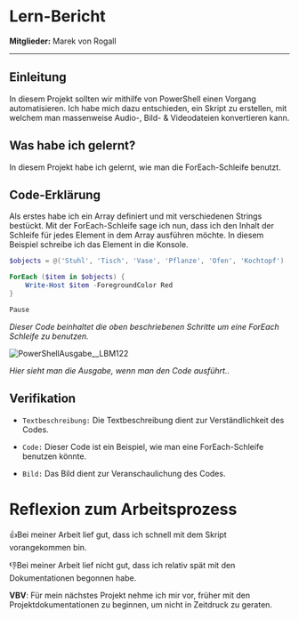 # Lern-Bericht

**Mitglieder:** Marek von Rogall

-----------------------------------------------------------------------------------------------------------------------------------------------------------------------
## Einleitung

In diesem Projekt sollten wir mithilfe von PowerShell einen Vorgang automatisieren.
Ich habe mich dazu entschieden, ein Skript zu erstellen, mit welchem man massenweise Audio-, Bild- & Videodateien konvertieren kann.

## Was habe ich gelernt?

In diesem Projekt habe ich gelernt, wie man die ForEach-Schleife benutzt.

## Code-Erklärung

Als erstes habe ich ein Array definiert und mit verschiedenen Strings bestückt.
Mit der ForEach-Schleife sage ich nun, dass ich den Inhalt der Schleife für jedes Element in dem Array ausführen möchte.
In diesem Beispiel schreibe ich das Element in die Konsole.

```powershell
$objects = @('Stuhl', 'Tisch', 'Vase', 'Pflanze', 'Ofen', 'Kochtopf')

ForEach ($item in $objects) {
    Write-Host $item -ForegroundColor Red
}

Pause
```
*Dieser Code beinhaltet die oben beschriebenen Schritte um eine ForEach Schleife zu benutzen.*

![PowerShellAusgabe__LBM122](https://github.com/marekvonrogall/M122-Skriptsprachen/assets/110893394/dd2fb4d7-e62d-4bb4-bcb7-bb233dd85b9c)

*Hier sieht man die Ausgabe, wenn man den Code ausführt..*



## Verifikation

* `Textbeschreibung:` Die Textbeschreibung dient zur Verständlichkeit des Codes.

* `Code:` Dieser Code ist ein Beispiel, wie man eine ForEach-Schleife benutzen könnte.

* `Bild:` Das Bild dient zur Veranschaulichung des Codes.

# Reflexion zum Arbeitsprozess


👍Bei meiner Arbeit lief gut, dass ich schnell mit dem Skript vorangekommen bin.


👎Bei meiner Arbeit lief nicht gut, dass ich relativ spät mit den Dokumentationen begonnen habe.


**VBV**: Für mein nächstes Projekt nehme ich mir vor, früher mit den Projektdokumentationen zu beginnen, um nicht in Zeitdruck zu geraten.


